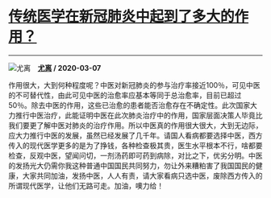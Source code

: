 # [传统医学在新冠肺炎中起到了多大的作用？](https://www.zhihu.com/answer/1061693191)

------------------------------------------------------------------

![尤离](https://pic4.zhimg.com/da8e974dc.jpg?source=1940ef5c "尤离")&emsp;**[尤离](https://www.zhihu.com/people/you-li-43-5) / 2020-03-07**

作用很大，大到何种程度呢？中医对新冠肺炎的参与治疗率接近100％，可见中医的不可替代性，由此可见中医的治愈率应基本等同于总治愈率，目前已超过50％。除去中医的作用，这些已治愈的患者能否治愈存在不确定性。此次国家大力推行中医治疗，此能证明中医在此次肺炎治疗中的作用，国家层面决策人毕竟比我们要更了解中医对肺炎的治疗作用。所以中医真的作用很大很大，大到无边际，应大力推行中医的发展，虽然已经发展了几千年。请国人看病都要选择中医，西方传入的现代医学更多的是为了挣钱，各种检查极其贵，医生水平根本不行，啥都要检查，反观中医，望闻问切，一剂汤药即可药到病除，对比之下，优劣分明。中医的发扬光大仍需你我这种普通中国国民共同努力，勿让外来糟粕害了我国国民的健康，大家共同加油，发扬中医，人人有责，请大家看病只选中医，废除西方传入的所谓现代医学，让他们无路可走。加油，噢力给！

